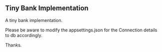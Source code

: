 ## Tiny Bank Implementation

A tiny bank implementation.

Please be aware to modify the appsettings.json for the Connection details to db accordingly.

Thanks.

